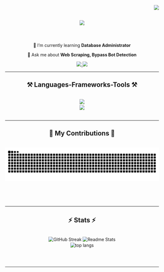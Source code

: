 <img align="right" src="https://visitor-badge.laobi.icu/badge?page_id=vqhieu1012.vqhieu1012" />

<h1 align="center">
    <img src="https://readme-typing-svg.herokuapp.com/?font=Righteous&size=35&center=true&vCenter=true&width=500&height=70&duration=4000&lines=Hi+There!+👋;+I'm+Q-Hieu!;" />
</h1>

[//]: # (<h3 align="center">A passionate software developer from Canada 🇨🇦</h3>)

<br/>

<div align="center">
 
 [//]: # (🔭 I’m currently working on **a marketplace**)
 
 🌱 I’m currently learning **Database Administrator**

💬 Ask me about **Web Scraping, Bypass Bot Detection**

 </div>
 
<div align="center"> 
  <a href="mailto:vuquanghieuaz@gmail.com">
    <img src="https://img.shields.io/badge/Gmail-333333?style=for-the-badge&logo=gmail&logoColor=red" />
  </a>
  <a href="https://www.linkedin.com/in/vqhieu/" target="_blank">
    <img src="https://img.shields.io/badge/LinkedIn-0077B5?style=for-the-badge&logo=linkedin&logoColor=white" target="_blank" />
  </a>
</div>

 <hr/>
 
<h2 align="center">⚒️ Languages-Frameworks-Tools ⚒️</h2>
<br/>
<div align="center">
    <img src="https://skillicons.dev/icons?i=nodejs,python,java" /><br>
    <img src="https://go-skill-icons.vercel.app/api/icons?i=jenkins,gitlab,docker,oracle,sqlserver,spark" />
   
</div>

<br/>
<hr/>

<div align="center">
  <h2>🐍 My Contributions 🐍</h2>
  <br>
  <img alt="snake eating my contributions" src="https://raw.githubusercontent.com/vqhieu1012/vqhieu1012/output/github-contribution-grid-snake.svg" />
  
  <br/><br/><br/>
</div>

<hr/>

<h2 align="center">⚡ Stats ⚡</h2>
<br>
<div align="center">
  <img  src="https://streak-stats.demolab.com/?user=vqhieu1012&show_icons=true&theme=react&rank_icon=github&border_radius=10" alt="GitHub Streak"/>
  <img  src="https://github-readme-stats.vercel.app/api?username=vqhieu1012&show_icons=true&theme=react&rank_icon=github&border_radius=10" alt="Readme Stats"/>
</div>
<div align="center">
  <img width="400" height="300" align="center" src="https://github-readme-stats.vercel.app/api/top-langs/?username=vqhieu1012&hide=HTML&langs_count=8&layout=compact&theme=react&border_radius=10&size_weight=0.5&count_weight=0.5&exclude_repo=github-readme-stats" alt="top langs" />
</div>



<br/><br/>

<hr/>

<br/>
